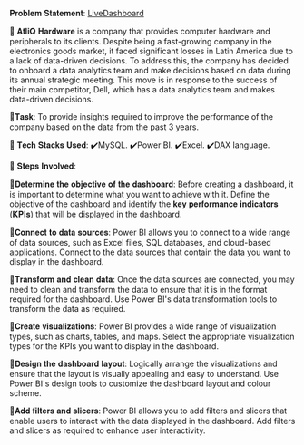 
𝐏𝐫𝐨𝐛𝐥𝐞𝐦 𝐒𝐭𝐚𝐭𝐞𝐦𝐞𝐧𝐭: [LiveDashboard](https://www.novypro.com/project/business-insights-360--3)

🌟 𝐀𝐭𝐥𝐢𝐐 𝐇𝐚𝐫𝐝𝐰𝐚𝐫𝐞 is a company that provides computer hardware and peripherals to its clients. Despite being a fast-growing company in the electronics goods market, it faced significant losses in Latin America due to a lack of data-driven decisions. To address this, the company has decided to onboard a data analytics team and make decisions based on data during its annual strategic meeting. This move is in response to the success of their main competitor, Dell, which has a data analytics team and makes data-driven decisions.

🌟𝐓𝐚𝐬𝐤:
To provide insights required to improve the performance of the company based on the data from the past 3 years.

🌟 𝐓𝐞𝐜𝐡 𝐒𝐭𝐚𝐜𝐤𝐬 𝐔𝐬𝐞𝐝:
✔️MySQL.
✔️Power BI.
✔️Excel.
✔️DAX language.

🌟 𝐒𝐭𝐞𝐩𝐬 𝐈𝐧𝐯𝐨𝐥𝐯𝐞𝐝:

🔸𝐃𝐞𝐭𝐞𝐫𝐦𝐢𝐧𝐞 𝐭𝐡𝐞 𝐨𝐛𝐣𝐞𝐜𝐭𝐢𝐯𝐞 𝐨𝐟 𝐭𝐡𝐞 𝐝𝐚𝐬𝐡𝐛𝐨𝐚𝐫𝐝: Before creating a dashboard, it is important to determine what you want to achieve with it. Define the objective of the dashboard and identify the 𝐤𝐞𝐲 𝐩𝐞𝐫𝐟𝐨𝐫𝐦𝐚𝐧𝐜𝐞 𝐢𝐧𝐝𝐢𝐜𝐚𝐭𝐨𝐫𝐬 (𝐊𝐏𝐈𝐬) that will be displayed in the dashboard.

🔸𝐂𝐨𝐧𝐧𝐞𝐜𝐭 𝐭𝐨 𝐝𝐚𝐭𝐚 𝐬𝐨𝐮𝐫𝐜𝐞𝐬: Power BI allows you to connect to a wide range of data sources, such as Excel files, SQL databases, and cloud-based applications. Connect to the data sources that contain the data you want to display in the dashboard.

🔸𝐓𝐫𝐚𝐧𝐬𝐟𝐨𝐫𝐦 𝐚𝐧𝐝 𝐜𝐥𝐞𝐚𝐧 𝐝𝐚𝐭𝐚: Once the data sources are connected, you may need to clean and transform the data to ensure that it is in the format required for the dashboard. Use Power BI's data transformation tools to transform the data as required.

🔸𝐂𝐫𝐞𝐚𝐭𝐞 𝐯𝐢𝐬𝐮𝐚𝐥𝐢𝐳𝐚𝐭𝐢𝐨𝐧𝐬: Power BI provides a wide range of visualization types, such as charts, tables, and maps. Select the appropriate visualization types for the KPIs you want to display in the dashboard.

🔸𝐃𝐞𝐬𝐢𝐠𝐧 𝐭𝐡𝐞 𝐝𝐚𝐬𝐡𝐛𝐨𝐚𝐫𝐝 𝐥𝐚𝐲𝐨𝐮𝐭: Logically arrange the visualizations and ensure that the layout is visually appealing and easy to understand. Use Power BI's design tools to customize the dashboard layout and colour scheme.

🔸𝐀𝐝𝐝 𝐟𝐢𝐥𝐭𝐞𝐫𝐬 𝐚𝐧𝐝 𝐬𝐥𝐢𝐜𝐞𝐫𝐬: Power BI allows you to add filters and slicers that enable users to interact with the data displayed in the dashboard. Add filters and slicers as required to enhance user interactivity.


